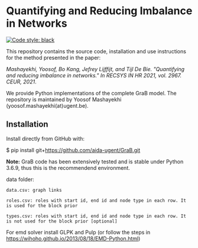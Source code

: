 # Quantifying and Reducing Imbalance in Networks

[![Code style: black](https://img.shields.io/badge/code%20style-black-000000.svg)](https://github.com/psf/black)

This repository contains the source code, installation and use instructions for the method presented in the paper: 

*Mashayekhi, Yoosof, Bo Kang, Jefrey Lijffijt, and Tijl De Bie. "Quantifying and reducing imbalance in networks." In RECSYS IN HR 2021, vol. 2967. CEUR, 2021*.

We provide Python implementations of the complete GraB model. The repository is maintained by Yoosof Mashayekhi (yoosof.mashayekhi(at)ugent.be).

## Installation

Install directly from GitHub with:


$ pip install git+https://github.com/aida-ugent/GraB.git



**Note:** GraB code has been extensively tested and is stable under Python 3.6.9, thus this is the recommendend environment.

data folder:

    data.csv: graph links

    roles.csv: roles with start id, end id and node type in each row. It is used for the block prior

    types.csv: roles with start id, end id and node type in each row. It is not used for the block prior [optional]

For emd solver install GLPK and Pulp (or follow the steps in https://wihoho.github.io/2013/08/18/EMD-Python.html)

